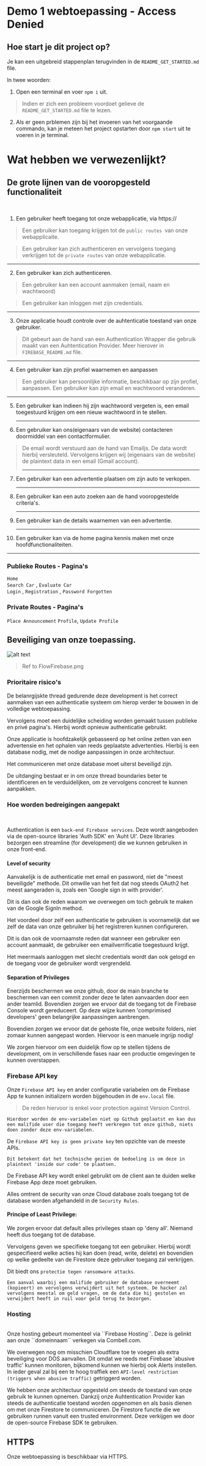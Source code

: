 # Demo 1 webtoepassing - Access Denied

## Hoe start je dit project op?

Je kan een uitgebreid stappenplan terugvinden in de `README_GET_STARTED.md` file.

In twee woorden: 
1. Open een terminal en voer `npm i` uit.
> Indien er zich een probleem voordoet gelieve de `README_GET_STARTED.md` file te lezen.
2. Als er geen prblemen zijn bij het invoeren van het voorgaande commando, kan je meteen het project opstarten door `npm start` uit te voeren in je terminal.

# Wat hebben we verwezenlijkt?

## De grote lijnen van de vooropgesteld functionaliteit
<br>

1. Een gebruiker heeft toegang tot onze webapplicatie, via https://
> Een gebruiker kan toegang krijgen tot de ``public routes ``van onze webapplicaite.

> Een gebruiker kan zich authenticeren en vervolgens toegang verkrijgen tot de ``private routes`` van onze webapplicatie.
<hr>

2. Een gebruiker kan zich authenticeren.
> Een gebruiker kan een account aanmaken (email, naam en wachtwoord) 

> Een gebruiker kan inloggen met zijn credentials.
<hr>

3. Onze applicatie houdt controle over de auhtenticatie toestand van onze gebruiker.
> Dit gebeurt aan de hand van een Authentication Wrapper die gebruik maakt van een Auhtentication Provider. Meer hierover in `FIREBASE_README.md` file.
<hr>

4. Een gebruiker kan zijn profiel waarnemen en aanpassen
> Een gebruiker kan persoonlijke informatie, beschikbaar op zijn profiel, aanpassen.
> Een gebruiker kan zijn email en wachtwoord veranderen.
<hr>

5. Een gebruiker kan indieen hij zijn wachtwoord vergeten is, een email toegestuurd krijgen om een nieuw wachtwoord in te stellen.<hr>

6. Een gebruiker kan ons(eigenaars van de website) contacteren doormiddel van een contactformulier.
> De email wordt verstuurd aan de hand van Emailjs. De data wordt hierbij versleuteld. Vervolgens krijgen wij (eigenaars van de website) de plaintext data in een email (Gmail account).<hr>

7. Een gebruiker kan een advertentie plaatsen om zijn auto te verkopen. <hr>
8. Een gebruiker kan een auto zoeken aan de hand vooropgestelde criteria's.<hr>
9. Een gebruiker kan de details waarnemen van een advertentie.<hr>
10. Een gebruiker kan via de home pagina kennis maken met onze hoofdfunctionaliteiten.
<hr>

### Publieke Routes - Pagina's
`Home`<br>`Search Car` , `Evaluate Car`<br>`Login` , `Registration` , `Password Forgotten`

### Private Routes - Pagina's
`Place Announcement`
`Profile`, `Update Profile`

## Beveiliging van onze toepassing. 

![alt text](https://github.com/EHB-TI/web-app-acces-denied/blob/AuthWithProvider/src/FlowFirbase.png)

> Ref to FlowFirebase.png

### Prioritaire risico's

De belanrgijskte thread gedurende deze development is het correct aanmaken van een authenticatie systeem om hierop verder te bouwen in de volledige webtoepassing.

Vervolgens moet een duidelijke scheiding worden gemaakt tussen publieke en privé pagina's. 
Hierbij wordt opnieuw authenticatie gebruikt.

Onze applicatie is hoofdzakelijk gebasseerd op het online zetten van een advertensie en het ophalen van reeds geplaatste advertenties. Hierbij is een database nodig, met de nodige aanpassingen in onze architectuur. 

Het communiceren met onze database moet uiterst beveiligd zijn.

De uitdanging bestaat er in om onze thread boundaries beter te identificeren en te verduidelijken, om ze vervolgens concreet te kunnen aanpakken.

### Hoe worden bedreigingen aangepakt
<br>

Authentication is een ``back-end Firebase services``. Deze wordt aangeboden via de open-source libraries 'Auth SDK' en 'Auht UI'. Deze libraries bezorgen een streamline (for development) die we kunnen gebruiken in onze front-end.

#### Level of security

Aanvakelijk is de authenticatie met email en password, niet de "meest beveiligde" methode. Dit omwille van het feit dat nog steeds OAuth2 het meest aangeraden is,  zoals een 'Google sign in with provider'.

Dit is dan ook de reden waarom we overwegen om toch gebruik te maken van de Google SignIn method.

Het voordeel door zelf een authenticatie te gebruiken is voornamelijk dat we zelf de data van onze gebruiker bij het registreren kunnen configureren.

Dit is dan ook de voornaamste reden dat wanneer een gebruiker een account aanmaakt, de gebruiker een emailverrificatie toegestuurd krijgt.

Het meermaals aanloggen met slecht credentials wordt dan ook gelogd en de toegang voor de gebruiker wordt vergrendeld.

#### Separation of Privileges

Enerzijds beschermen we onze github, door de main branche te beschermen van een commit zonder deze te laten aanvaarden door een ander teamlid. Bovendien zorgen we ervoor dat de toegang tot de Firebase Console wordt gereduceert. Op deze wijze kunnen 'comprimised developers' geen belangrijke aanpassingen aanbrengen.

Bovendien zorgen we ervoor dat de gehoste file, onze website folders, niet zomaar kunnen aangepast worden. Hiervoor is een manuele ingrijp nodig!

We zorgen hiervoor om een duidelijk flow op te stellen tijdens de development, om in verschillende fases naar een productie omgevingen te kunnen overstappen.


### Firebase API key

Onze ``Firebase API key`` en ander configuratie variabelen om de Firebase App te kunnen initializern worden bijgehouden in de ``env.local`` file.

>De reden hiervoor is enkel voor protection against Version Control.

    Hierdoor worden de env-variabelen niet op Github geplaatst en kan dus een malifide user die toegang heeft verkregen tot onze github, niets doen zonder deze env-variabelen.

De ``Firebase API key is geen private key`` ten opzichte van de meeste APIs. 
    
    Dit betekent dat het technische gezien de bedoeling is om deze in plaintext 'inside our code' te plaatsen.

De Firebase API key wordt enkel gebruikt om de client aan te duiden welke Firebase App deze moet gebruiken.

Alles omtrent de security van onze Cloud database zoals toegang tot de database worden afgehandeld in de ``Security Rules``.

#### Principe of Least Privilege:

We zorgen ervoor dat default alles privileges staan op 'deny all'. Niemand heeft dus toegang tot de database.

Vervolgens geven we specifieke  toegang tot een gebruiker. Hierbij wordt gespecifieerd welke acties hij kan doen (read, write, delete) en bovendien op welke gedeelte van de Firestore deze gebruiker toegang zal verkrijgen.

Dit biedt ons ``protectie tegen ransomware attacks``.
    
    Een aanval waarbij een malifide gebruiker de database overneemt (kopieert) en vervolgens verwijdert uit het systeem. De hacker zal vervolgens meestal om geld vragen, om de data die hij gestolen en verwijdert heeft in ruil voor geld terug te bezorgen.


 ### Hosting
<br>
 Onze hosting gebeurt momenteel via ``Firebase Hosting``. Deze is gelinkt aan onze ``domeinnaam`` verkegen via Combell.com.

 We overwegen nog om misschien Cloudflare toe te voegen als extra beveiliging voor DOS aanvallen. Dit omdat we reeds met Firebase 'abusive traffic' kunnen monitoren, bijkomend kunnen we hierbij ook Alerts instellen. In ieder geval zal bij een te hoog traffiek een ``API-level restriction (triggers when abusive traffic)`` getriggerd worden.
 
 We hebben onze architectuur opgesteld om steeds de toestand van onze gebruik te kunnen opnemen. 
 Dankzij onze Auhtentication Provider kan steeds de authenticatie toestand worden opgenomen en als basis dienen om met onze Firestore te communiceren. De Firestore functie die we gebruiken runnen vanuit een trusted environment. Deze verkijgen we door de open-source Firebase SDK te gebruiken.

## HTTPS

Onze webtoepassing is beschikbaar via HTTPS.

